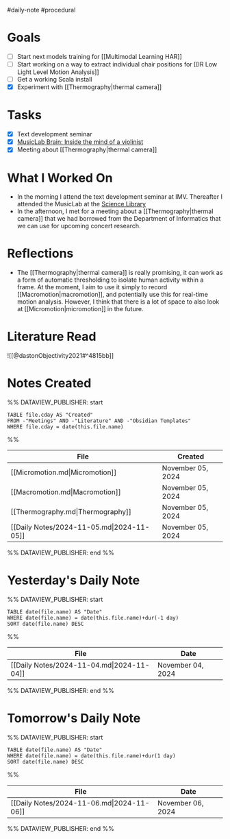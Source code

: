 #daily-note #procedural 

# Goals

- [ ] Start next models training for [[Multimodal Learning HAR]]
- [ ] Start working on a way to extract individual chair positions for [[IR Low Light Level Motion Analysis]]
- [ ] Get a working Scala install
- [x] Experiment with [[Thermography|thermal camera]]

# Tasks

- [x] Text development seminar
- [x] [MusicLab Brain: Inside the mind of a violinist](https://www.uio.no/ritmo/english/projects/musiclab/2024/brain/index.html)
- [x] Meeting about [[Thermography|thermal camera]]

# What I Worked On

- In the morning I attend the text development seminar at IMV. Thereafter I attended the MusicLab at the [Science Library](https://www.ub.uio.no/english/libraries/realfag/)
- In the afternoon, I met for a meeting about a [[Thermography|thermal camera]] that we had borrowed from the Department of Informatics that we can use for upcoming concert research.

# Reflections

- The [[Thermography|thermal camera]] is really promising, it can work as a form of automatic thresholding to isolate human activity within a frame. At the moment, I aim to use it simply to record [[Macromotion|macromotion]], and potentially use this for real-time motion analysis. However, I think that there is a lot of space to also look at [[Micromotion|micromotion]] in the future.

# Literature Read

![[@dastonObjectivity2021#^4815bb]]

# Notes Created


%% DATAVIEW_PUBLISHER: start
```dataview
TABLE file.cday AS "Created"
FROM -"Meetings" AND -"Literature" AND -"Obsidian Templates"
WHERE file.cday = date(this.file.name)
```
%%

| File                                      | Created           |
| ----------------------------------------- | ----------------- |
| [[Micromotion.md\|Micromotion]]           | November 05, 2024 |
| [[Macromotion.md\|Macromotion]]           | November 05, 2024 |
| [[Thermography.md\|Thermography]]         | November 05, 2024 |
| [[Daily Notes/2024-11-05.md\|2024-11-05]] | November 05, 2024 |

%% DATAVIEW_PUBLISHER: end %%

# Yesterday's Daily Note

%% DATAVIEW_PUBLISHER: start
```dataview
TABLE date(file.name) AS "Date"
WHERE date(file.name) = date(this.file.name)+dur(-1 day)
SORT date(file.name) DESC
```
%%

| File                                      | Date              |
| ----------------------------------------- | ----------------- |
| [[Daily Notes/2024-11-04.md\|2024-11-04]] | November 04, 2024 |

%% DATAVIEW_PUBLISHER: end %%
# Tomorrow's Daily Note

%% DATAVIEW_PUBLISHER: start
```dataview
TABLE date(file.name) AS "Date"
WHERE date(file.name) = date(this.file.name)+dur(1 day)
SORT date(file.name) DESC
```
%%

| File                                      | Date              |
| ----------------------------------------- | ----------------- |
| [[Daily Notes/2024-11-06.md\|2024-11-06]] | November 06, 2024 |

%% DATAVIEW_PUBLISHER: end %%


